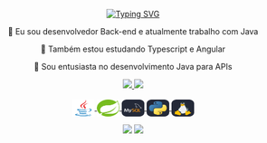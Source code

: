 <p align="center">
  <a href="https://git.io/typing-svg">
    <img src="https://readme-typing-svg.demolab.com?font=Fira+Code&weight=400&size=15&pause=1000&color=ffffff&random=false&width=435&height=40&lines=Ol%C3%A1%2C+eu+sou+Leones+Silva+de+Oliveira!+%E2%98%95%F0%9F%92%BB%F0%9F%8C%9" alt="Typing SVG">
  </a>
</p>

<div align="center">
  
🔭 Eu sou desenvolvedor Back-end e atualmente trabalho com Java


🌱 Também estou estudando Typescript e Angular

💬 Sou entusiasta no desenvolvimento Java para APIs

</div>
<div align="center">
  <a href="https://github.com/LeonesSilvaOliveira">
  <img height="150em" src="https://github-readme-stats.vercel.app/api?username=LeonesSilvaOliveira&show_icons=true&theme=dark&include_all_commits=true&count_private=true"/>
  <img height="150em" src="https://github-readme-stats.vercel.app/api/top-langs/?username=LeonesSilvaOliveira&layout=compact&langs_count=7&theme=dark"/>
</div>
    
  <div style="display: inline_block" align="center"><br>
  <img align="center" alt="Java" height="30" width="40" src="https://raw.githubusercontent.com/devicons/devicon/master/icons/java/java-original.svg">
  <img align="center" alt="spring" height="30" width="40" src="https://raw.githubusercontent.com/devicons/devicon/master/icons/spring/spring-original.svg">
  <img align="center" alt="MySQL" height="30" width="40" src="https://raw.githubusercontent.com/tandpfun/skill-icons/65dea6c4eaca7da319e552c09f4cf5a9a8dab2c8/icons/MySQL-Dark.svg">
  <img align="center" alt="Python" height="30" width="40" src="https://github.com/tandpfun/skill-icons/raw/main/icons/Python-Dark.svg">
  <img align="center" alt="Linux" height="30" width="40" src="https://github.com/tandpfun/skill-icons/raw/main/icons/Linux-Dark.svg">
  <!-- <img align="center" alt="WordPress" height="30" width="40" src="https://raw.githubusercontent.com/tandpfun/skill-icons/65dea6c4eaca7da319e552c09f4cf5a9a8dab2c8/icons/Wordpress.svg"> -->
  

</div>

  <p></p>
  <div align="center"> 
  <a href="https://www.instagram.com/leonesslv/"><img src="https://img.shields.io/badge/-Instagram-%23E4405F?style=for-the-badge&logo=instagram&logoColor=white"></a>
  <a href="https://www.linkedin.com/in/leones-oliveira-1136b2140/"><img src="https://img.shields.io/badge/-LinkedIn-%230077B5?style=for-the-badge&logo=linkedin&logoColor=white"></a> 

 
</div>

